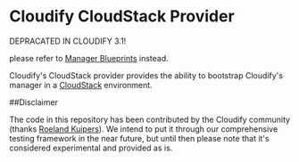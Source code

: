 Cloudify CloudStack Provider
============================

DEPRACATED IN CLOUDIFY 3.1!

please refer to [Manager Blueprints](http://getcloudify.org/guide/3.1/installation-bootstrapping.html#manager-blueprints) instead.


Cloudify's CloudStack provider provides the ability to bootstrap Cloudify's manager in a  [CloudStack](http://cloudstack.apache.org/) environment.

##Disclaimer

The code in this repository has been contributed by the Cloudify community (thanks [Roeland Kuipers](https://github.com/boul)). We intend to put it through our comprehensive testing framework in the near future, but until then please note that it's considered experimental and provided as is.